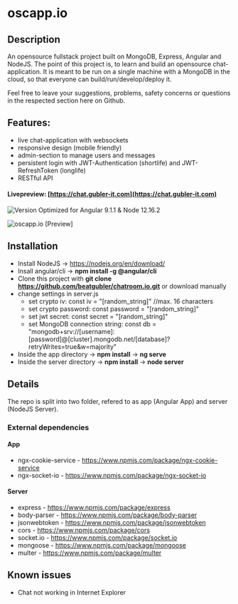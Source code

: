# oscapp.io

## Description
An opensource fullstack project built on MongoDB, Express, Angular and NodeJS.
The point of this project is, to learn and build an opensource chat-application.
It is meant to be run on a single machine with a MongoDB in the cloud, so that  everyone can build/run/develop/deploy it.

Feel free to leave your suggestions, problems, safety concerns or questions in the respected section here on Github.

## Features:
* live chat-application with websockets
* responsive design (mobile friendly)
* admin-section to manage users and messages
* persistent login with JWT-Authentication (shortlife) and JWT-RefreshToken (longlife)
* RESTful API


#### Livepreview: [https://chat.gubler-it.com](https://chat.gubler-it.com)
![Version](https://img.shields.io/badge/Version-v0.8.2-green)
Optimized for Angular 9.1.1 & Node 12.16.2

![oscapp.io [Preview]](https://i.imgur.com/5aglXqM.png)

## Installation
* Install NodeJS -> https://nodejs.org/en/download/
* Insall angular/cli -> **npm install -g @angular/cli**
* Clone this project with **git clone https://github.com/beatgubler/chatroom.io.git** or download manually
* change settings in server.js
  * set crypto iv: const iv = "[random_string]" //max. 16 characters
  * set crypto password: const password = "[random_string]" 
  * set jwt secret: const secret = "[random_string]"
  * set MongoDB connection string: const db = "mongodb+srv://[username]:[password]@[cluster].mongodb.net/[database]?retryWrites=true&w=majority"
* Inside the app directory -> **npm install** -> **ng serve**
* Inside the server directory -> **npm install** -> **node server**

## Details
The repo is split into two folder, refered to as app (Angular App) and server (NodeJS Server).

### External dependencies
#### App
* ngx-cookie-service - https://www.npmjs.com/package/ngx-cookie-service
* ngx-socket-io - https://www.npmjs.com/package/ngx-socket-io
#### Server
* express - https://www.npmjs.com/package/express
* body-parser - https://www.npmjs.com/package/body-parser
* jsonwebtoken - https://www.npmjs.com/package/jsonwebtoken
* cors - https://www.npmjs.com/package/cors
* socket.io - https://www.npmjs.com/package/socket.io
* mongoose - https://www.npmjs.com/package/mongoose
* multer - https://www.npmjs.com/package/multer

## Known issues
* Chat not working in Internet Explorer
